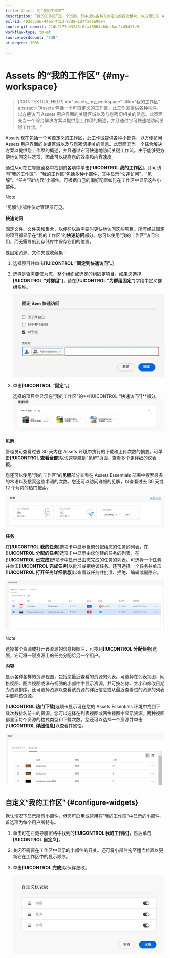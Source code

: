 ```yaml
---
title: Assets 的“我的工作区”
description: “我的工作区”是一个页面，其中提供各种可自定义的视觉模块，以方便访问 Assets 用户界面的关键区域以及与用户密切相关的信息。
exl-id: 402dd3a6-44e5-4d13-97d8-1d7fa26a99e4
source-git-commit: 21db2f77de3245f6fa40964b64ec8ac2c45d13e9
workflow-type: tm+mt
source-wordcount: '738'
ht-degree: 100%

---
```


# Assets 的“我的工作区” {#my-workspace}

>[!CONTEXTUALHELP]
>id="assets_my_workspace"
>title="我的工作区"
>abstract="Assets 包括一个可自定义的工作区，此工作区提供各种构件，以方便访问 Assets 用户界面的关键区域以及与您密切相关的信息。此页面充当一个综合解决方案以提供您工作项的概述，并且通过它可快速地访问关键工作流。"

Assets 现在包括一个可自定义的工作区，此工作区提供各种小部件，以方便访问 Assets 用户界面的关键区域以及与您密切相关的信息。此页面充当一个综合解决方案以提供您工作项的概述，并且通过它可快速地访问关键工作流。由于能够更方便地访问这些选项，因此可以提高您的效率和内容速度。

通过从可在左导航窗格中找到的各项中单击&#x200B;**[!UICONTROL 我的工作区]**，即可访问“我的工作区”。“我的工作区”包括多种小部件，其中显示“快速访问”、“见解”、“任务”和“内容”小部件。可根据自己的偏好配置如何在工作区中显示这些小部件。

>[!NOTE]
>
>“见解”小部件仅对管理员可见。

<!--

**New features coming soon**

Highlights upcoming features for Assets.

![New features coming soon in Workspace](assets/new-features.png)

-->



**快速访问**

固定文件、文件夹和集合，以便在以后需要时更快地访问这些项目。所有经过固定的项目都显示在“我的工作区”的&#x200B;**快速访问**&#x200B;部分。您可以使用“我的工作区”访问它们，而无需导航到存储库中保存它们的位置。

要固定资源、文件夹或收藏集：

1. 选择项目并单击&#x200B;**[!UICONTROL “固定到快速访问”。]**

1. 选择是否需要仅为您、整个组织或选定的组固定项目。如果您选择&#x200B;**[!UICONTROL “对群组”]**，请在&#x200B;**[!UICONTROL “为群组固定”]**&#x200B;字段中定义群组名称。

   ![为群组固定项目](assets/pin-items-for-groups.png)
1. 单击&#x200B;**[!UICONTROL “固定”。]**

   选择的项目会显示在“我的工作区”的&#x200B;**[!UICONTROL “快速访问”]**部分。
   ![工作区中的“任务”](assets/quick-access.png)

**见解**

管理员可查看过去 30 天内在 Assets 环境中执行的下载和上传次数的摘要。可单击&#x200B;**[!UICONTROL 查看全部]**&#x200B;以快速导航到“见解”页面，查看多个更详细的仪表板。

您还可以使用“我的工作区”的&#x200B;**见解**&#x200B;部分查看在 Assets Essentials 部署中搜索最多的术语以及搜索这些术语的次数。您还可以访问详细的见解，以查看过去 30 天或 12 个月内的热门搜索。

![工作区中的“见解”](assets/insights.png)

**任务**

在&#x200B;**[!UICONTROL 我的任务]**&#x200B;选项卡中显示当前分配给您的任务的列表，在&#x200B;**[!UICONTROL 分配的任务]**&#x200B;选项卡中显示由您创建的任务的列表，在&#x200B;**[!UICONTROL 已完成]**&#x200B;选项卡中显示已由您完成的任务的列表。可选择一个任务并单击&#x200B;**[!UICONTROL 完成任务]**&#x200B;以批准或拒绝该任务。还可选择一个任务并单击&#x200B;**[!UICONTROL 打开任务详细信息]**&#x200B;以查看该任务并批准、拒绝、编辑或删除它。

![工作区中的“任务”](assets/tasks-workspace.png)

>[!NOTE]
>
> 选择某个资源或打开该资源的信息视图后，可找到&#x200B;**[!UICONTROL 分配任务]**&#x200B;选项，它可将一项资源上的任务分配给另一个用户。

**内容**

显示各种各样的资源视图，包括您最近查看的资源的列表。可选择在列表视图、网格视图、图库视图或瀑布视图的小部件中显示资源，并可按名称、大小和修改日期为资源排序。还可选择资源以查看该资源的详细信息或从最近查看过的资源的列表中删除该资源。

**[!UICONTROL 热门下载]**&#x200B;选项卡显示可在您的 Assets Essentials 环境中找到下载次数排名前十的资源。您可以选择在列表视图或网格视图中显示资源。两种视图都显示每个资源的格式类型和下载次数。您还可以选择一个资源并单击&#x200B;**[!UICONTROL 详细信息]**&#x200B;以查看其属性。

![工作区中的“内容”小部件](assets/workspace-content.png)

## 自定义“我的工作区” {#configure-widgets}

默认情况下显示所有小部件，但您可启用或禁用在“我的工作区”中显示的小部件。首选项为每个用户所特有。

1. 单击可在左侧导航窗格中找到的&#x200B;**[!UICONTROL 我的工作区]**，然后单击&#x200B;**[!UICONTROL 自定义]**。

1. 关闭不需要在工作区中显示的小部件的开关。还可将小部件拖至适当位置以更新它在工作区中的显示顺序。

1. 单击&#x200B;**[!UICONTROL 完成]**&#x200B;以保存更改。

   ![自定义工作区中的小部件](assets/customize-workspace.png)
